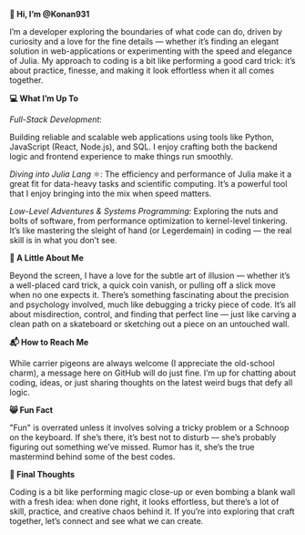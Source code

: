 **👋 Hi, I’m @Konan931**

I’m a developer exploring the boundaries of what code can do, driven by curiosity and a love for the fine details — whether it’s finding an elegant solution in web-applications or experimenting with the speed and elegance of Julia. My approach to coding is a bit like performing a good card trick: it’s about practice, finesse, and making it look effortless when it all comes together.

**💻 What I’m Up To**

_Full-Stack Development_:

Building reliable and scalable web applications using tools like Python, JavaScript (React, Node.js), and SQL. I enjoy crafting both the backend logic and frontend experience to make things run smoothly.

_Diving into Julia Lang_ ⚛️:
The efficiency and performance of Julia make it a great fit for data-heavy tasks and scientific computing. It’s a powerful tool that I enjoy bringing into the mix when speed matters.

_Low-Level Adventures & Systems Programming_:
Exploring the nuts and bolts of software, from performance optimization to kernel-level tinkering. It’s like mastering the sleight of hand (or Legerdemain) in coding — the real skill is in what you don’t see.

**🎩 A Little About Me**

Beyond the screen, I have a love for the subtle art of illusion — whether it’s a well-placed card trick, a quick coin vanish, or pulling off a slick move when no one expects it. There’s something fascinating about the precision and psychology involved, much like debugging a tricky piece of code. It’s all about misdirection, control, and finding that perfect line — just like carving a clean path on a skateboard or sketching out a piece on an untouched wall.

**📬 How to Reach Me**

While carrier pigeons are always welcome (I appreciate the old-school charm), a message here on GitHub will do just fine. I’m up for chatting about coding, ideas, or just sharing thoughts on the latest weird bugs that defy all logic.

**😸 Fun Fact**

"Fun" is overrated unless it involves solving a tricky problem or a Schnoop on the keyboard. If she’s there, it’s best not to disturb — she’s probably figuring out something we’ve missed. Rumor has it, she’s the true mastermind behind some of the best codes.

**💭 Final Thoughts**

Coding is a bit like performing magic close-up or even bombing a blank wall with a fresh idea: when done right, it looks effortless, but there’s a lot of skill, practice, and creative chaos behind it. If you’re into exploring that craft together, let’s connect and see what we can create.

<!--- Konan931/Konan931 is a ✨ special ✨ repository because its `README.md` appears on your GitHub profile. You can click the Preview link to take a look at your changes. --->
